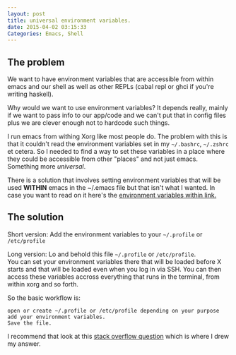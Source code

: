 ```yaml
---
layout: post
title: universal environment variables.
date: 2015-04-02 03:15:33
Categories: Emacs, Shell
---
```


## The problem

We want to have environment variables that are accessible from within emacs and our shell as well as other REPLs (cabal repl or ghci if you're writing haskell).

Why would we want to use environment variables? It depends really, mainly if we want to pass info to our app/code and we can't put that in config files plus we are clever enough not to hardcode such things.

I run emacs from withing Xorg like most people do. The problem with this is that it couldn't read the environment variables set in my `~/.bashrc`, `~/.zshrc` et cetera. So I needed to find a way to set these variables in a place where they could be accessible from other "places" and not just emacs. Something more *universal*.

There is a solution that involves setting environment variables that will be used **WITHIN** emacs in the ~/.emacs file but that isn't what I wanted. In case you want to read on it here's the [environment variables within link.]


## The solution

Short version: Add the environment variables to your `~/.profile` or `/etc/profile`

Long version: Lo and behold this file `~/.profile` or `/etc/profile`.  
You can set your environment variables there that will be loaded before X starts and that will be loaded even when you log in via SSH. You can then access these variables accross everything that runs in the terminal, from within xorg and so forth.

So the basic workflow is:

    open or create ~/.profile or /etc/profile depending on your purpose
    add your environment variables.
    Save the file.

I recommend that look at this [stack overflow question] which is where I drew my answer.

[stack overflow question]: http://stackoverflow.com/questions/11005478/how-to-access-a-bash-environment-variable-from-within-r-in-emacs-ess
[environment variables within link.]: http://ergoemacs.org/emacs/emacs_env_var_paths.html 
